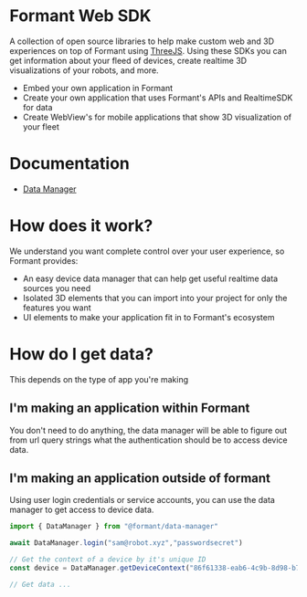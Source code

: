 # Formant Web SDK

A collection of open source libraries to help make custom web and 3D experiences on top of Formant using [ThreeJS](https://threejs.org/). Using these SDKs you can get information about your fleed of devices, create realtime 3D visualizations of your robots, and more.

* Embed your own application in Formant
* Create your own application that uses Formant's APIs and RealtimeSDK for data
* Create WebView's for mobile applications that show 3D visualization of your fleet

# Documentation

* [Data Manager](https://formantio.github.io/web-sdk/data-manager/docs/)

# How does it work?

We understand you want complete control over your user experience, so Formant provides:

* An easy device data manager that can help get useful realtime data sources you need
* Isolated 3D elements that you can import into your project for only the features you want
* UI elements to make your application fit in to Formant's ecosystem

# How do I get data?

This depends on the type of app you're making

## I'm making an application within Formant

You don't need to do anything, the data manager will be able to figure out from url query strings what the authentication should be to access device data.

## I'm making an application outside of formant

Using user login credentials or service accounts, you can use the data manager to get access to device data.

```javascript
import { DataManager } from "@formant/data-manager"

await DataManager.login("sam@robot.xyz","passwordsecret")

// Get the context of a device by it's unique ID
const device = DataManager.getDeviceContext("86f61338-eab6-4c9b-8d98-b7b8b1359acd")

// Get data ...
```
